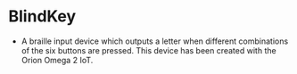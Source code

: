 # BlindKey

- A braille input device which outputs a letter when different combinations of the six buttons are pressed. This device has been created with the Orion Omega 2 IoT. 
